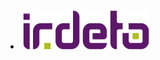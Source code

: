 <li class="b-sponsor-list__sponsor b-sponsor"><a  class="b-sponsor__link" href="https://irdeto.com/"><img class="b-sponsor__img" src="/images/2019/sponsors/irdeto_logo_rgb-purple.png" width="40%" height="40%"/></a></li>